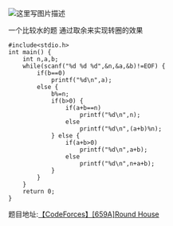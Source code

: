 ![这里写图片描述](http://img.blog.csdn.net/20160331073613092)

一个比较水的题
通过取余来实现转圈的效果

```
#include<stdio.h>
int main() {
	int n,a,b;
	while(scanf("%d %d %d",&n,&a,&b)!=EOF) {
		if(b==0)
			printf("%d\n",a);
		else {
			b%=n;
			if(b>0) {
				if(a+b==n)
					printf("%d\n",n);
				else
					printf("%d\n",(a+b)%n);
			} else {
				if(a+b>0)
					printf("%d\n",a+b);
				else
					printf("%d\n",n+a+b);
			}
		}
	}
	return 0;
}

```

题目地址:[【CodeForces】[659A]Round House](http://codeforces.com/problemset/problem/659/A)